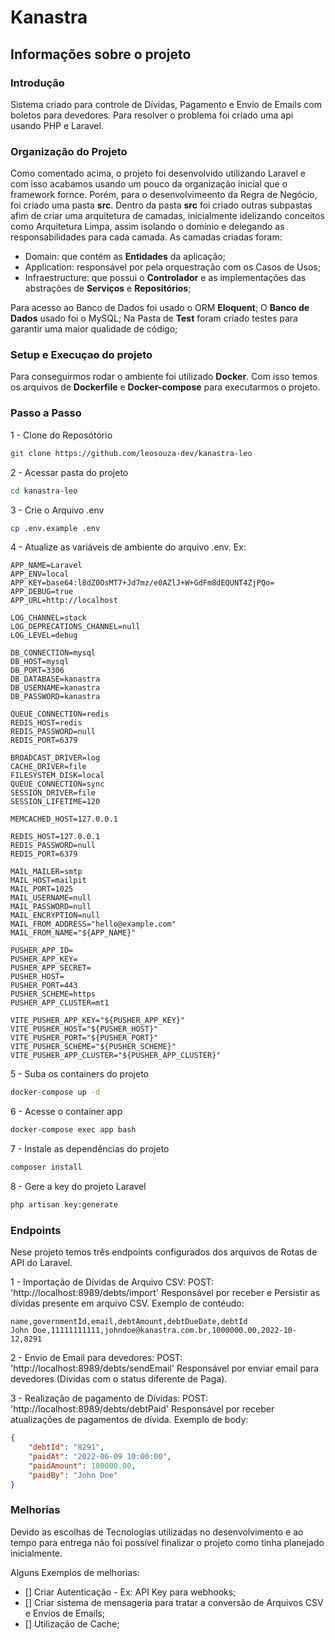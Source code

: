 
# Kanastra 

## Informações sobre o projeto

### Introdução
Sistema criado para controle de Dívidas, Pagamento e Envio de Emails com boletos para devedores.
Para resolver o problema foi criado uma api usando PHP e Laravel.

### Organização do Projeto
Como comentado acima, o projeto foi desenvolvido utilizando Laravel e com isso acabamos usando um pouco da organização inicial que o framework fornce. Porém, para o desenvolvimeento da Regra de Negócio, foi criado uma pasta **src**.
Dentro da pasta **src** foi criado outras subpastas afim de criar uma arquitetura de camadas, inicialmente idelizando conceitos como Arquitetura Limpa, assim isolando o domínio e delegando as responsabilidades para cada camada.
As camadas criadas foram:

- Domain: que contém as **Entidades** da aplicação;
- Application: responsável por pela orquestração com os Casos de Usos;
- Infraestructure: que possui o **Controlador** e as implementações das abstrações de **Serviços** e **Repositórios**;

Para acesso ao Banco de Dados foi usado o ORM **Eloquent**;
O **Banco de Dados** usado foi o MySQL;
Na Pasta de **Test** foram criado testes para garantir uma maior qualidade de código;

### Setup e Execuçao do projeto

Para conseguirmos rodar o ambiente foi utilizado **Docker**. Com isso temos os arquivos de **Dockerfile** e **Docker-compose** para executarmos o projeto.

### Passo a Passo

1 - Clone do Reposótório
```sh
git clone https://github.com/leosouza-dev/kanastra-leo
```

2 - Acessar pasta do projeto
```sh
cd kanastra-leo
```

3 - Crie o Arquivo .env
```sh
cp .env.example .env
```

4 - Atualize as variáveis de ambiente do arquivo .env. Ex:
```dosini
APP_NAME=Laravel
APP_ENV=local
APP_KEY=base64:l8dZ0OsMT7+Jd7mz/e0AZlJ+W+GdFm8dEQUNT4ZjPQo=
APP_DEBUG=true
APP_URL=http://localhost

LOG_CHANNEL=stack
LOG_DEPRECATIONS_CHANNEL=null
LOG_LEVEL=debug

DB_CONNECTION=mysql
DB_HOST=mysql
DB_PORT=3306
DB_DATABASE=kanastra
DB_USERNAME=kanastra
DB_PASSWORD=kanastra

QUEUE_CONNECTION=redis
REDIS_HOST=redis
REDIS_PASSWORD=null
REDIS_PORT=6379

BROADCAST_DRIVER=log
CACHE_DRIVER=file
FILESYSTEM_DISK=local
QUEUE_CONNECTION=sync
SESSION_DRIVER=file
SESSION_LIFETIME=120

MEMCACHED_HOST=127.0.0.1

REDIS_HOST=127.0.0.1
REDIS_PASSWORD=null
REDIS_PORT=6379

MAIL_MAILER=smtp
MAIL_HOST=mailpit
MAIL_PORT=1025
MAIL_USERNAME=null
MAIL_PASSWORD=null
MAIL_ENCRYPTION=null
MAIL_FROM_ADDRESS="hello@example.com"
MAIL_FROM_NAME="${APP_NAME}"

PUSHER_APP_ID=
PUSHER_APP_KEY=
PUSHER_APP_SECRET=
PUSHER_HOST=
PUSHER_PORT=443
PUSHER_SCHEME=https
PUSHER_APP_CLUSTER=mt1

VITE_PUSHER_APP_KEY="${PUSHER_APP_KEY}"
VITE_PUSHER_HOST="${PUSHER_HOST}"
VITE_PUSHER_PORT="${PUSHER_PORT}"
VITE_PUSHER_SCHEME="${PUSHER_SCHEME}"
VITE_PUSHER_APP_CLUSTER="${PUSHER_APP_CLUSTER}"
```

5 - Suba os containers do projeto
```sh
docker-compose up -d
```

6 - Acesse o container app
```sh
docker-compose exec app bash
```

7 - Instale as dependências do projeto
```sh
composer install
```

8 - Gere a key do projeto Laravel
```sh
php artisan key:generate
```

### Endpoints
Nese projeto temos três endpoints configurados dos arquivos de Rotas de API do Laravel.

1 -  Importação de Dívidas de Arquivo CSV: POST: 'http://localhost:8989/debts/import'
Responsável por receber e Persistir as dívidas presente em arquivo CSV. 
Exemplo de contéudo:
``` csv
name,governmentId,email,debtAmount,debtDueDate,debtId
John Doe,11111111111,johndoe@kanastra.com.br,1000000.00,2022-10-12,8291 
```

2 - Envio de Email para devedores: POST: 'http://localhost:8989/debts/sendEmail'
Responsável por enviar email para devedores (Dívidas com o status diferente de Paga).

3 - Realização de pagamento de Dívidas: POST: 'http://localhost:8989/debts/debtPaid'
Responsável por receber atualizações de pagamentos de dívida.
Exemplo de body:
``` json
{
	"debtId": "8291",
	"paidAt": "2022-06-09 10:00:00",
	"paidAmount": 100000.00,
	"paidBy": "John Doe"
}
```

### Melhorias
Devido as escolhas de Tecnologias utilizadas no desenvolvimento e ao tempo para entrega não foi possível finalizar o projeto como tinha planejado inicialmente.

Alguns Exemplos de melhorias: 
- [] Criar Autenticação - Ex: API Key para webhooks;
- [] Criar sistema de mensageria para tratar a conversão de Arquivos CSV e Envios de Emails;
- [] Utilização de Cache;